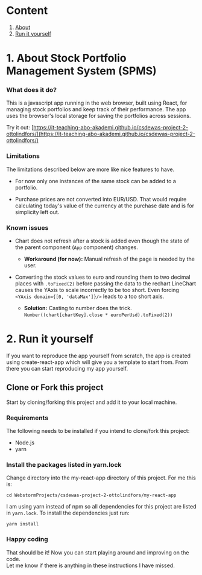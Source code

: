 # Content
1. [About](#about-stock-portfolio-management-system-(spms))  
2. [Run it yourself](#run-it-yourself)
# 1. About Stock Portfolio Management System (SPMS)

### What does it do?
This is a javascript app running in the web browser, built using React, for managing stock portfolios and keep track of 
their performance. The app uses the browser's local storage for saving the portfolios across sessions.  
  
Try it out: [https://it-teaching-abo-akademi.github.io/csdewas-project-2-ottolindfors/](https://it-teaching-abo-akademi.github.io/csdewas-project-2-ottolindfors/)

### Limitations

The limitations described below are more like nice features to have.

* For now only one instances of the same stock can be added to a portfolio.

* Purchase prices are not converted into EUR/USD. That would require calculating 
today's value of the currency at the purchase date and is for simplicity left out.

### Known issues
  * Chart does not refresh after a stock is added even though the state of the parent 
  component (`App` component) changes.  
    * **Workaround (for now):** Manual refresh of the page is needed by the user.  
    
  * Converting the stock values to euro and rounding them to two decimal places with 
  `.toFixed(2)` before passing the data to the rechart LineChart causes the YAxis to 
  scale incorrectly to be too short. Even forcing `<YAxis domain={[0, 'dataMax']}/>` 
  leads to a too short axis.  
    * **Solution:** Casting to number does the trick. `Number((chart[chartKey].close * euroPerUsd).toFixed(2))`
    
# 2. Run it yourself

If you want to reproduce the app yourself from scratch, the app is created using create-react-app which will
give you a template to start from. From there you can start reproducing my app yourself.

## Clone or Fork this project

Start by cloning/forking this project and add it to your local machine. 

### Requirements

The following needs to be installed if you intend to clone/fork this project:
* Node.js
* yarn

### Install the packages listed in yarn.lock

Change directory into the my-react-app directory of this project. For me this is:
```
cd WebstormProjects/csdewas-project-2-ottolindfors/my-react-app
```

I am using yarn instead of npm so all dependencies for this project are listed in `yarn.lock`. 
To install the dependencies just run: 
```
yarn install
```

### Happy coding

That should be it! Now you can start playing around and improving on the code.  
Let me know if there is anything in these instructions I have missed.

